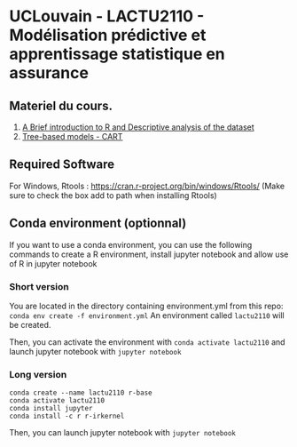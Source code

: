 # UCLouvain - LACTU2110  - Modélisation prédictive et apprentissage statistique en assurance
## Materiel du cours.

1. [A Brief introduction to R and Descriptive analysis of the dataset](1.%20Introduction/1.%20Brief%20Introduction%20to%20R%20and%20Descriptive%20Analysis%20of%20the%20Dataset.md)
2. [Tree-based models - CART](2.%20CART/2.%20Tree-based%20models%20-%20CART.md)

## Required Software

For Windows, Rtools : https://cran.r-project.org/bin/windows/Rtools/ (Make sure to check the box add to path when installing Rtools)

## Conda environment (optionnal)

If you want to use a conda environment, you can use the following commands to create a R environment, install jupyter notebook and allow use of R in jupyter notebook

### Short version 

You are located in the directory containing environment.yml from this repo:
`conda env create -f environment.yml`
An environment called `lactu2110` will be created.

Then, you can activate the environment with `conda activate lactu2110` and launch jupyter notebook with
`jupyter notebook`

### Long version

```
conda create --name lactu2110 r-base
conda activate lactu2110
conda install jupyter
conda install -c r r-irkernel
```

Then, you can launch jupyter notebook with
`jupyter notebook`